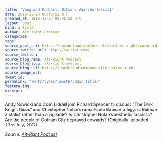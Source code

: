 ```yaml
---
title: 'Vanguard Podcast: Batman: Anarcho-Fascist'
date: 2016-12-23 08:48:52 UTC
created_at: 2016-12-23 08:48:52 UTC
layout: post
kind: article
author: Alt-right Podcast
categories: 
tags: 
source_post_url: https://soundcloud.com/new-alternative-right/vanguard-podcast-batman-anarcho-fascist
source_twitter_url: http://twitter.com/
source_twitter: 
source_blog_name: Alt-Right Podcast
source_blog_slug: alt-right-podcast
source_blog_url: http://soundcloud.com/new-alternative-right
source_image_url: 
tweet_id: 
permalink: "/mntr/:year/:month/:day/:title/"
feature-img: 
excerpt: 
---
```

Andy Nowicki and Colin Liddell join Richard Spencer to discuss "The Dark Knight Rises" and Christopher Nolan’s remarkable Batman trilogy. Is Batman a statist rather than a vigilante? Is Christopher Nolan’s aesthetic fascistic? Are the people of Gotham City depraved cowards?  (Originally uploaded 23rd July, 2012)<div class="">
    <i>Source: <a href="http://soundcloud.com/new-alternative-right">Alt-Right Podcast</a></i>
</div>
